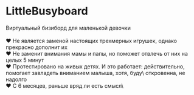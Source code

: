 # LittleBusyboard
Виртуальный бизиборд для маленькой девочки\
\
♥ Не является заменой настоящих трехмерных игрушек, однако прекрасно дополнит их \
♥ Не заменит внимания мамы и папы, но поможет отвлечь от них на целых 5 минут\
♥ Протестировано на живых детях. И это работает: действительно, помогает завладеть вниманием малыша, хотя, буду\ откровенна, не надолго\
♥ С 6 месяцев, раньше вряд ли есть смысл\
